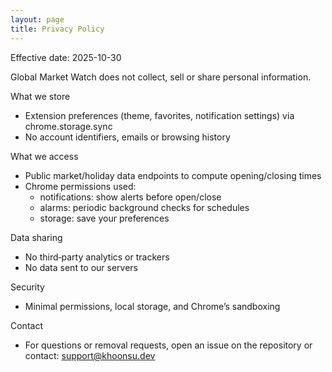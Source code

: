 ```yaml
---
layout: page
title: Privacy Policy
---
```


Effective date: 2025-10-30

Global Market Watch does not collect, sell or share personal information.

What we store
- Extension preferences (theme, favorites, notification settings) via chrome.storage.sync
- No account identifiers, emails or browsing history

What we access
- Public market/holiday data endpoints to compute opening/closing times
- Chrome permissions used:
  - notifications: show alerts before open/close
  - alarms: periodic background checks for schedules
  - storage: save your preferences

Data sharing
- No third‑party analytics or trackers
- No data sent to our servers

Security
- Minimal permissions, local storage, and Chrome’s sandboxing

Contact
- For questions or removal requests, open an issue on the repository or contact: support@khoonsu.dev
